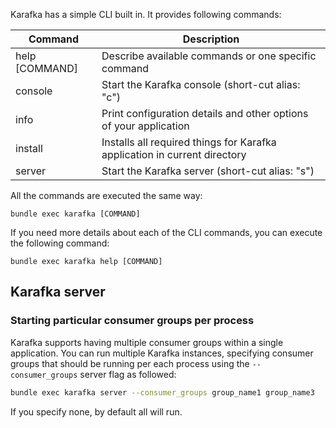 Karafka has a simple CLI built in. It provides following commands:

| Command        | Description                                                               |
|----------------|---------------------------------------------------------------------------|
| help [COMMAND] | Describe available commands or one specific command                       |
| console        | Start the Karafka console (short-cut alias: "c")                          |
| info           | Print configuration details and other options of your application         |
| install        | Installs all required things for Karafka application in current directory |
| server         | Start the Karafka server (short-cut alias: "s")                           |

All the commands are executed the same way:

```
bundle exec karafka [COMMAND]
```

If you need more details about each of the CLI commands, you can execute the following command:

```
bundle exec karafka help [COMMAND]
```

## Karafka server

### Starting particular consumer groups per process

Karafka supports having multiple consumer groups within a single application. You can run multiple Karafka instances, specifying consumer groups that should be running per each process using the ```--consumer_groups``` server flag as followed:

```bash
bundle exec karafka server --consumer_groups group_name1 group_name3
```

If you specify none, by default all will run.
